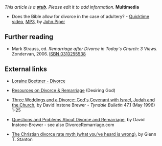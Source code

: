 *This article is a **[stub](http://www.theopedia.com/Category:Theopedia_stubs "Category:Theopedia stubs")**. Please edit it to add information.*
**Multimedia**

-   Does the Bible allow for divorce in the case of adultery? -
    [Quicktime video](http://www.desiringgod.org/download.php?file=http://media.desiringgod.org/video/q_and_a/3482_does_the_bible_allow_for_divorce_in_the_case_of_adultery_high.m4v),
    [MP3](http://www.desiringgod.org/download.php?file=http://media.desiringgod.org/audio/q_and_a/3482_does_the_bible_allow_for_divorce_in_the_case_of_adultery.mp3),
    by [John Piper](John_Piper "John Piper")

## Further reading

-   Mark Strauss, ed.
    *Remarriage after Divorce in Today's Church: 3 Views*. Zondervan,
    2006.
    [ISBN 0310255538](http://www.theopedia.com/Special:BookSources/0310255538)

## External links

-   [Loraine Boettner - Divorce](http://www.evanglibrary.org.uk/members/ref/bot/div/main.htm)
-   [Resources on Divorce & Remarriage](http://www.desiringgod.org/ResourceLibrary/TopicIndex/135_Divorce_and_Remarriage/)
    (Desiring God)
-   [Three Weddings and a Divorce: God's Covenant with Israel, Judah and the Church](http://tyndalehouse.com/tynbul/library/TynBull_1996_47_1_01_Brewer_3WeddingsGodCovenant.pdf),
    by David Instone Brewer - *Tyndale Bulletin* 47.1 (May 1996) 1-25
-   [Questions and Problems About Divorce and Remarriage](http://divorceremarriage.blogspot.com/),
    by David Instone-Brewer - see also DivorceRemarriage.com

-   [The Christian divorce rate myth (what you've heard is wrong)](http://www.bpnews.net/BPnews.asp?ID=34656),
    by Glenn T. Stanton



